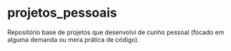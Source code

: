 # projetos_pessoais
Repositório base de projetos que desenvolvi de cunho pessoal (focado em alguma demanda ou mera prática de código).
